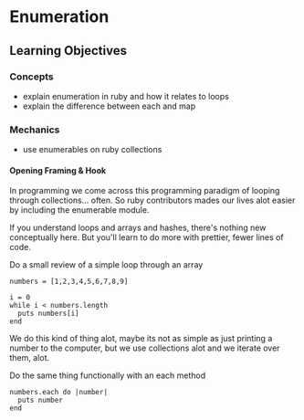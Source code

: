 # Enumeration

## Learning Objectives
### Concepts
- explain enumeration in ruby and how it relates to loops
- explain the difference between each and map

### Mechanics
- use enumerables on ruby collections


#### Opening Framing & Hook
In programming we come across this programming paradigm of looping through collections... often. So ruby contributors mades our lives alot easier by including the enumerable module.


If you understand loops and arrays and hashes, there's nothing new conceptually here. But you'll learn to do more with prettier, fewer lines of code.

Do a small review of a simple loop through an array
```
numbers = [1,2,3,4,5,6,7,8,9]

i = 0
while i < numbers.length
  puts numbers[i]
end
```

We do this kind of thing alot, maybe its not as simple as just printing a number to the computer, but we use collections alot and we iterate over them, alot.

Do the same thing functionally with an each method

```
numbers.each do |number|
  puts number
end
```
